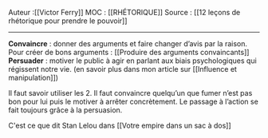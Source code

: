 
Auteur :[[Victor Ferry]]
MOC : [[RHÉTORIQUE]]
Source : [[12 leçons de rhétorique pour prendre le pouvoir]]
***

**Convaincre** : donner des arguments et faire changer d’avis par la raison. Pour créer de bons arguments : [[Produire des arguments convaincants]]
**Persuader** : motiver le public à agir en parlant aux biais psychologiques qui régissent notre vie. (en savoir plus dans mon article sur [[Influence et manipulation]])

Il faut savoir utiliser les 2. Il faut convaincre quelqu’un que fumer n’est pas bon pour lui puis le motiver à arrêter concrètement. Le passage à l’action se fait toujours grâce à la persuasion.

C'est ce que dit Stan Lelou dans [[Votre empire dans un sac à dos]]